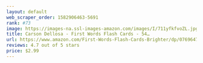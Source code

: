 ```yaml
---
layout: default 
﻿web_scraper_order: 1582906463-5691
rank: #73
image: https://images-na.ssl-images-amazon.com/images/I/711yfkfvoZL.jpg
title: Carson Dellosa - First Words Flash Cards - 54…
url: https://www.amazon.com/First-Words-Flash-Cards-Brighter/dp/0769647197/ref=zg_mw_books_73?_encoding=UTF8&psc=1&refRID=F7CXJB6QSX8DPP0KMBZS
reviews: 4.7 out of 5 stars
price: $2.99 
---
```

